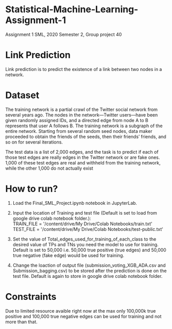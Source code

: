 # Statistical-Machine-Learning-Assignment-1
Assignment 1 SML, 2020 Semester 2, Group project 40

# Link Prediction
Link prediction is to predict the existence of a link between two nodes in a network.

# Dataset
The training network is a partial crawl of the Twitter social network from several years ago. The nodes in the network—Twitter users—have been given randomly assigned IDs, and a directed edge from node A to B represents that user A follows B. The training network is a subgraph of the entire network. Starting from several random seed nodes, data maker proceeded to obtain the friends of the seeds, then their friends’ friends, and so on for several iterations.

The test data is a list of 2,000 edges, and the task is to predict if each of those test edges are really edges in the Twitter network or are fake ones. 1,000 of these test edges are real and withheld from the training network, while the other 1,000 do not actually exist

# How to run?

1. Load the Final_SML_Project.ipynb notebook in JupyterLab.

2. Input the location of Training and test file (Default is set to load from google drive colab notebook folder.):  
    TRAIN_FILE = '/content/drive/My Drive/Colab Notebooks/train.txt'  
    TEST_FILE = '/content/drive/My Drive/Colab Notebooks/test-public.txt'
    
3. Set the value of Total_edges_used_for_training_of_each_class to the desired value of TPs and TNs you need the model to use for training.
    Default is set to 50,000 i.e. 50,000 true positive (true edges) and 50,000 true negative (fake edge) would be used for training.
    
4. Change the loaction of output file (submission_voting_XGB_ADA.csv and Submission_bagging.csv) to be stored after the prediction is done on the test file.
    Default is again to store in google drive colab notebook folder.
    
# Constraints
Due to limited resource avaible right now at the max only 100,000k true positive and 100,000 true negative edges can be used for training and not more than that.
